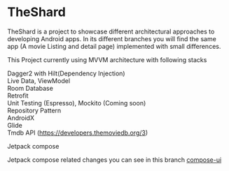 # TheShard

TheShard is a project to showcase different architectural approaches to developing Android apps. In its different branches you will find the same app (A movie Listing and detail page) implemented with small differences.

This Project currently using MVVM architecture with following stacks

Dagger2 with Hilt(Dependency Injection) \
Live Data, ViewModel \
Room Database<br />
Retrofit<br />
Unit Testing (Espresso), Mockito (Coming soon)<br />
Repository Pattern<br />
AndroidX<br />
Glide<br />
Tmdb API (https://developers.themoviedb.org/3)<br />

Jetpack compose <br />

Jetpack compose related changes you can see in this branch [compose-ui](https://github.com/Droid-Kerala/TheShard/tree/compose-ui)

